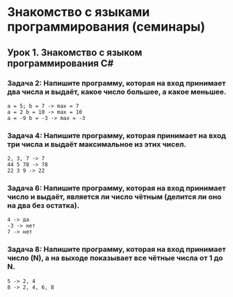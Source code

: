 # Знакомство с языками программирования (семинары)
## Урок 1. Знакомство с языком программирования С#

### **Задача 2: Напишите программу, которая на вход принимает два числа и выдаёт, какое число большее, а какое меньшее.**
```
a = 5; b = 7 -> max = 7
a = 2 b = 10 -> max = 10
a = -9 b = -3 -> max = -3
```
### **Задача 4: Напишите программу, которая принимает на вход три числа и выдаёт максимальное из этих чисел.**
```
2, 3, 7 -> 7
44 5 78 -> 78
22 3 9 -> 22
```
### **Задача 6: Напишите программу, которая на вход принимает число и выдаёт, является ли число чётным (делится ли оно на два без остатка).**
```
4 -> да
-3 -> нет
7 -> нет
```
### **Задача 8: Напишите программу, которая на вход принимает число (N), а на выходе показывает все чётные числа от 1 до N.**
```
5 -> 2, 4
8 -> 2, 4, 6, 8
```
